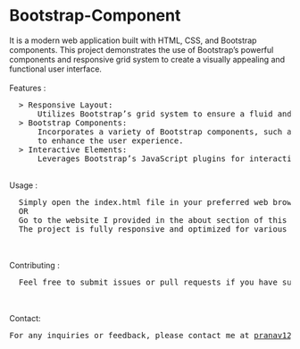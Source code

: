 # Bootstrap-Component
It is a modern web application built with HTML, CSS, and Bootstrap components. This project demonstrates the use of Bootstrap’s powerful components and responsive grid system to create a visually appealing and functional user interface.
<br><br>
Features :
<pre>
  > Responsive Layout: 
      Utilizes Bootstrap’s grid system to ensure a fluid and adaptable design that looks great on all devices.
  > Bootstrap Components:
      Incorporates a variety of Bootstrap components, such as navigation bars, cards, modals, and buttons,<br>      to enhance the user experience.
  > Interactive Elements:
      Leverages Bootstrap’s JavaScript plugins for interactive features like carousels, navbars, and more.
</pre>
<br>
Usage : 
<pre>
  Simply open the index.html file in your preferred web browser to see the TinDog site in action.
  OR
  Go to the website I provided in the about section of this repository.
  The project is fully responsive and optimized for various screen sizes.
</pre>
<br><br>
Contributing : 
<pre>
  Feel free to submit issues or pull requests if you have suggestions or improvements. Contributions are welcome! 
</pre>
<br><br>
Contact: 
<pre>
For any inquiries or feedback, please contact me at <a href="mailto:pranav12340987@gmail.com">pranav12340987@gmail.com</a>.
</pre>

